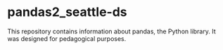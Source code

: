 # pandas2_seattle-ds

This repository contains information about pandas, the Python library. It was designed for pedagogical purposes.
